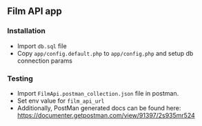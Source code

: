 ## Film API app

### Installation

- Import `db.sql` file
- Copy `app/config.default.php` to `app/config.php` and setup db connection params

### Testing

- Import `FilmApi.postman_collection.json` file in postman.
- Set env value for `film_api_url`
- Additionally, PostMan generated docs can be found here: https://documenter.getpostman.com/view/91397/2s935mr524